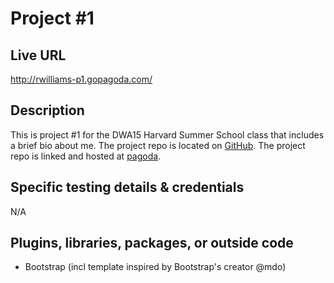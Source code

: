 # Project #1

## Live URL
<http://rwilliams-p1.gopagoda.com/>

## Description
This is project #1 for the DWA15 Harvard Summer School class that includes a brief bio about me. The project repo is located on [GitHub](https://github.com/reagan83/s15-p1). The project repo is linked and hosted at [pagoda](http://rwilliams-p1.gopagoda.com).   

## Specific testing details & credentials
N/A

## Plugins, libraries, packages, or outside code
* Bootstrap (incl template inspired by Bootstrap's creator @mdo) 



